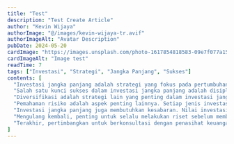 ```yaml
---
title: "Test"
description: "Test Create Article"
author: "Kevin Wijaya"
authorImage: "@/images/kevin-wijaya-tr.avif"
authorImageAlt: "Avatar Description"
pubDate: 2024-05-20
cardImage: "https://images.unsplash.com/photo-1617854818583-09e7f077a156?q=80&w=2970&auto=format&fit=crop&ixlib=rb-4.0.3&ixid=M3wxMjA3fDB8MHxwaG90by1wYWdlfHx8fGVufDB8fHx8fA%3D%3D"
cardImageAlt: "Image test"
readTime: 7
tags: ["Investasi", "Strategi", "Jangka Panjang", "Sukses"]
contents: [
  "Investasi jangka panjang adalah strategi yang fokus pada pertumbuhan nilai investasi dalam jangka waktu yang lebih panjang, biasanya lima tahun atau lebih. Strategi ini cocok bagi investor yang ingin membangun kekayaan secara perlahan dan stabil.",
  "Salah satu kunci sukses dalam investasi jangka panjang adalah disiplin. Anda harus tetap berpegang pada rencana investasi Anda, bahkan saat pasar mengalami fluktuasi. Jangan terpengaruh oleh berita pasar jangka pendek atau emosional.",
  "Diversifikasi adalah strategi lain yang penting dalam investasi jangka panjang. Dengan menyebar investasi Anda ke berbagai jenis aset dan sektor, Anda bisa mengurangi risiko dan meningkatkan potensi pengembalian.",
  "Pemahaman risiko adalah aspek penting lainnya. Setiap jenis investasi memiliki tingkat risiko yang berbeda. Penting untuk memahami profil risiko Anda sendiri dan memilih investasi yang sesuai dengan toleransi risiko Anda.",
  "Investasi jangka panjang juga membutuhkan kesabaran. Nilai investasi mungkin tidak selalu naik dalam jangka pendek, tetapi dengan kesabaran, Anda bisa mendapatkan hasil yang lebih baik dalam jangka panjang.",
  "Mengulang kembali, penting untuk selalu melakukan riset sebelum membuat keputusan investasi. Pelajari sejarah kinerja aset, analisis fundamental, dan tren pasar untuk membuat keputusan yang lebih informasi.",
  "Terakhir, pertimbangkan untuk berkonsultasi dengan penasihat keuangan profesional. Mereka bisa membantu Anda merancang rencana investasi yang sesuai dengan tujuan dan kebutuhan Anda."
]
---
```

